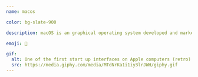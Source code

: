 ```yaml
---
name: macos

color: bg-slate-900

description: macOS is an graphical operating system developed and marketed by Apple Inc.

emoji: 🍎

gif:
  alt: One of the first start up interfaces on Apple computers (retro).
  src: https://media.giphy.com/media/MTdNrKa1i1iy3lrJWH/giphy.gif
---
```

